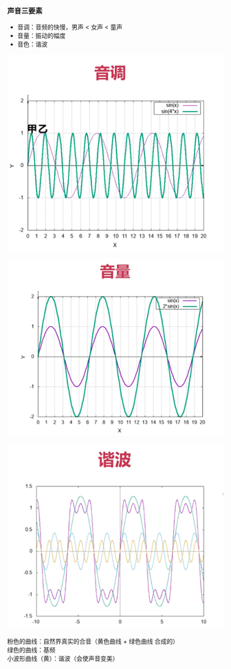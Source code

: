 ### 声音三要素

- 音调：音频的快慢，男声 < 女声 < 童声
- 音量：振动的幅度
- 音色：谐波

![音调](../pics/tonality.png)

![音量](../pics/sound_volume.png)

![音色/谐波](../pics/harmonic_wave.png)

粉色的曲线：自然界真实的合音（黄色曲线 + 绿色曲线 合成的）   
绿色的曲线：基频   
小波形曲线（黄）：谐波（会使声音变美）
